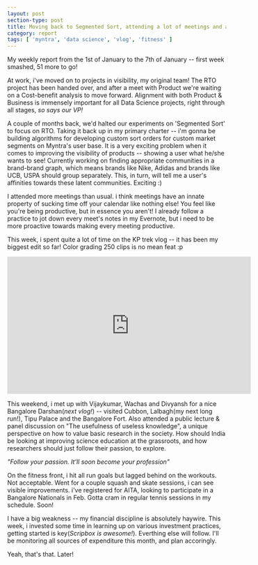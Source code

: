 ```yaml
---
layout: post
section-type: post
title: Moving back to Segmented Sort, attending a lot of meetings and a Sunday Bangalore Darshan | Weekly Report 71
category: report
tags: [ 'myntra', 'data science', 'vlog', 'fitness' ]
---
```


My weekly report from the 1st of January to the 7th of January -- first week smashed, 51 more to go!

At work, i've moved on to projects in visibility, my original team! The RTO project has been handed over, and after a meet with Product we're waiting on a Cost-benefit analysis to move forward. Alignment with both Product & Business is immensely important for all Data Science projects, right through all stages, *so says our VP!* 

A couple of months back, we'd halted our experiments on 'Segmented Sort' to focus on RTO. Taking it back up in my primary charter -- i'm gonna be building algorithms for developing custom sort orders for custom market segments on Myntra's user base. It is a very exciting problem when it comes to improving the visibility of products -- showing a user what he/she wants to see! Currently working on finding appropriate communities in a brand-brand graph, which means brands like Nike, Adidas and brands like UCB, USPA should group separately. This, in turn, will tell me a user's affinities towards these latent communities. Exciting :)

I attended more meetings than usual. i think meetings have an innate property of sucking time off your calendar like nothing else! You feel like you're being productive, but in essence you aren't! I already follow a practice to jot down every meet's notes in my Evernote, but i need to be more proactive towards making every meeting productive.

This week, i spent quite a lot of time on the KP trek vlog -- it has been my biggest edit so far! Color grading 250 clips is no mean feat :p

<iframe width="560" height="315" src="https://www.youtube.com/embed/JfXJ4HHZ8nc" frameborder="0" gesture="media" allow="encrypted-media" allowfullscreen></iframe>

This weekend, i met up with Vijaykumar, Wachas and Divyansh for a nice Bangalore Darshan(*next vlog!*) -- visited Cubbon, Lalbagh(my next long run!), Tipu Palace and the Bangalore Fort. Also attended a public lecture & panel discussion on "The usefulness of useless knowledge", a unique perspective on how to value basic research in the society. How should India be looking at improving science education at the grassroots, and how researchers should just follow their passion, to explore. 

*"Follow your passion. It'll soon become your profession"*

On the fitness front, i hit all run goals but lagged behind on the workouts. Not acceptable. 
Went for a couple squash and skate sessions, i can see visible improvements. i've registered for AITA, looking to participate in a Bangalore Nationals in Feb. Gotta cram in regular tennis sessions in my schedule. Soon! 

I have a big weakness -- my financial discipline is absolutely haywire. This week, i invested some time in learning up on various investment practices, getting started is key(*Scripbox is awesome!*). Everthing else will follow. I'll be monitoring all sources of expenditure this month, and plan accoringly. 

Yeah, that's that. Later!